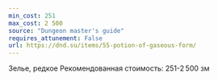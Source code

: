 ```yaml
---
min_cost: 251
max_cost: 2 500
source: "Dungeon master's guide"
requires_attunement: False
url: https://dnd.su/items/55-potion-of-gaseous-form/
---
```


Зелье, редкое
Рекомендованная стоимость: 251-2 500 зм